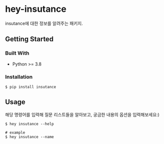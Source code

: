 # hey-insutance
insutance에 대한 정보를 알려주는 패키지.

## Getting Started

### Built With
- Python >= 3.8

### Installation
```shell
$ pip install insutance
```

## Usage
해당 명령어를 입력해 질문 리스트들을 알아보고, 궁금한 내용의 옵션을 입력해보세요:)
```shell
$ hey insutance --help

# example
$ hey insutance --name
```
